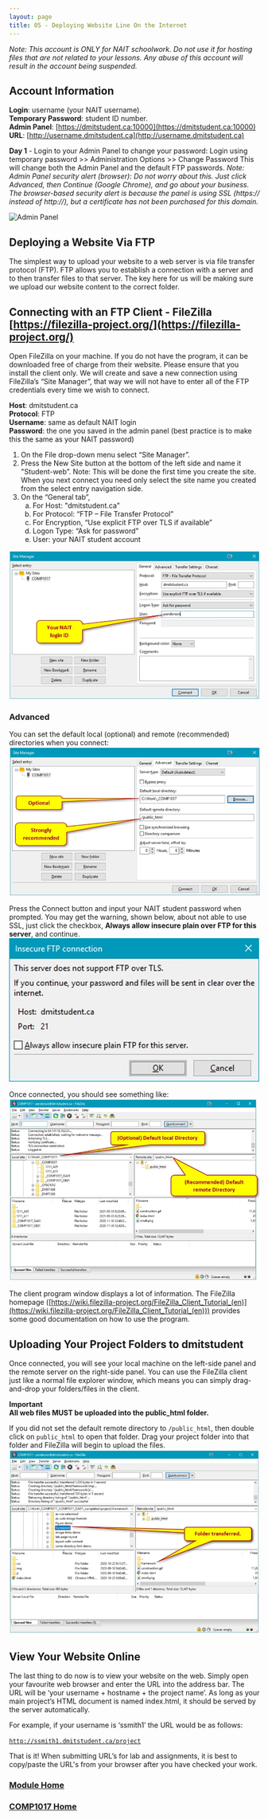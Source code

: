 ```yaml
---
layout: page
title: 05 - Deploying Website Line On the Internet
---
```

_Note: This account is ONLY for NAIT schoolwork. Do not use it for hosting files that are not related to your lessons. Any abuse of this account will result in the account being suspended._

## Account Information
**Login**: username (your NAIT username).<br>
**Temporary Password**: student ID number.<br>
**Admin Panel**: [https://dmitstudent.ca:10000](https://dmitstudent.ca:10000)<br>
**URL**: [http://username.dmitstudent.ca](http://username.dmitstudent.ca)<br>

**Day 1** - Login to your Admin Panel to change your password:
Login using temporary password >> Administration Options >> Change Password
This will change both the Admin Panel and the default FTP passwords.
_Note: Admin Panel security alert (browser): Do not worry about this. Just click Advanced, then Continue (Google Chrome), and go about your business. The browser-based security alert is because the panel is using SSL (https:// instead of http://), but a certificate has not been purchased for this domain._

![Admin Panel](files/admin_panel.jpg)

## Deploying a Website Via FTP
The simplest way to upload your website to a web server is via file transfer protocol (FTP). FTP allows you to establish a connection with a server and to then transfer files to that server. The key here for us will be making sure we upload our website content to the correct folder.

## Connecting with an FTP Client - FileZilla [https://filezilla-project.org/](https://filezilla-project.org/)
Open FileZilla on your machine. If you do not have the program, it can be downloaded free of charge from their website. Please ensure that you install the client only. We will create and save a new connection using FileZilla’s “Site Manager”, that way we will not have to enter all of the FTP credentials every time we wish to connect.

**Host**: dmitstudent.ca<br>
**Protocol**: FTP<br>
**Username**: same as default NAIT login<br>
**Password**: the one you saved in the admin panel (best practice is to make this the same as your NAIT password)<br>

1.	On the File drop-down menu select “Site Manager”.
2.	Press the New Site button at the bottom of the left side and name it "Student-web”. Note: This will be done the first time you create the site. When you next connect you need only select the site name you created from the select entry navigation side.
3.	On the “General tab”,<br>
    <ol type="a">
        <li>For Host: "dmitstudent.ca"</li>
        <li>For Protocol: “FTP – File Transfer Protocol”</li>
        <li>For Encryption, “Use explicit FTP over TLS if available”</li>
        <li>Logon Type: “Ask for password”</li>
        <li>User: your NAIT student account</li>
    </ol>

![filezilla_sitemanager.jpg](files/filezilla_sitemanager.jpg)

### Advanced
You can set the default local (optional) and remote (recommended) directories when you connect:<br>![filezilla_sitemanager-advanced.jpg](files/filezilla_sitemanager-advanced.jpg)

Press the Connect button and input your NAIT student password when prompted. You may get the warning, shown below, about not able to use SSL, just click the checkbox, **Always allow insecure plain over FTP for this server**, and continue.
![filezilla_insecure_connection.jpg](files/filezilla_insecure_connection.jpg)

Once connected, you should see something like:<br>![filezilla_connected.jpg](files/filezilla_connected.jpg)

The client program window displays a lot of information. The FileZilla homepage ([https://wiki.filezilla-project.org/FileZilla_Client_Tutorial_(en)](https://wiki.filezilla-project.org/FileZilla_Client_Tutorial_(en))) provides some good documentation on how to use the program.

## Uploading Your Project Folders to dmitstudent
Once connected, you will see your local machine on the left-side panel and the remote server on the right-side panel. You can use the FileZilla client just like a normal file explorer window, which means you can simply drag-and-drop your folders/files in the client.

**Important**<br>
**All web files MUST be uploaded into the public_html folder.**

If you did not set the default remote directory to <code>/public_html</code>, then double click on <code>public_html</code> to open that folder. Drag your project folder into that folder and FileZilla will begin to upload the files.<br>
![filezilla_transfer.jpg](files/filezilla_transfer.jpg)

## View Your Website Online
The last thing to do now is to view your website on the web. Simply open your favourite web browser and enter the URL into the address bar. The URL will be ‘your username + hostname + the project name’. As long as your main project’s HTML document is named index.html, it should be served by the server automatically.

For example, if your username is ‘ssmith1’ the URL would be as follows:

<code>http://ssmith1.dmitstudent.ca/project</code>

That is it! When submitting URL’s for lab and assignments, it is best to copy/paste the URL's
from your browser after you have checked your work.

### [Module Home](../)

### [COMP1017 Home](../../)